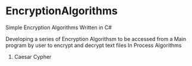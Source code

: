 # EncryptionAlgorithms
Simple Encryption Algorithms Written in C#


Developing a series of Encryption Algorithsm to be accessed from a Main program by user to encrypt and decrypt text files
In Process Algorithms
1. Caesar Cypher
